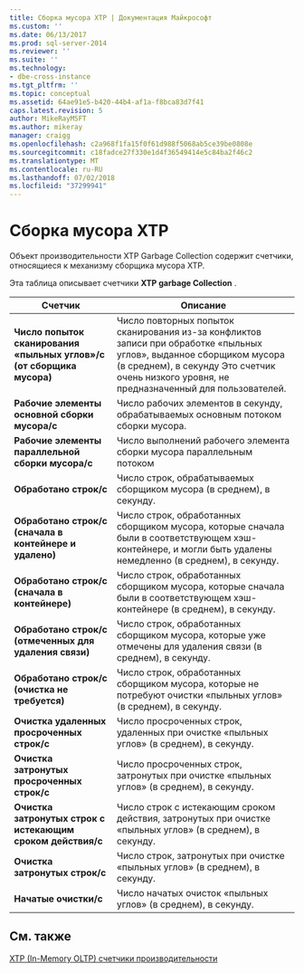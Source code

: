 ```yaml
---
title: Сборка мусора XTP | Документация Майкрософт
ms.custom: ''
ms.date: 06/13/2017
ms.prod: sql-server-2014
ms.reviewer: ''
ms.suite: ''
ms.technology:
- dbe-cross-instance
ms.tgt_pltfrm: ''
ms.topic: conceptual
ms.assetid: 64ae91e5-b420-44b4-af1a-f8bca83d7f41
caps.latest.revision: 5
author: MikeRayMSFT
ms.author: mikeray
manager: craigg
ms.openlocfilehash: c2a968f1fa15f0f61d988f5068ab5ce39be0808e
ms.sourcegitcommit: c18fadce27f330e1d4f36549414e5c84ba2f46c2
ms.translationtype: MT
ms.contentlocale: ru-RU
ms.lasthandoff: 07/02/2018
ms.locfileid: "37299941"
---
```

# <a name="xtp-garbage-collection"></a>Сборка мусора XTP
  Объект производительности XTP Garbage Collection содержит счетчики, относящиеся к механизму сборщика мусора XTP.  
  
 Эта таблица описывает счетчики **XTP garbage Collection** .  
  
|Счетчик|Описание|  
|-------------|-----------------|  
|**Число попыток сканирования «пыльных углов»/с (от сборщика мусора)**|Число повторных попыток сканирования из-за конфликтов записи при обработке «пыльных углов», выданное сборщиком мусора (в среднем), в секунду Это счетчик очень низкого уровня, не предназначенный для пользователей.|  
|**Рабочие элементы основной сборки мусора/с**|Число рабочих элементов в секунду, обрабатываемых основным потоком сборки мусора.|  
|**Рабочие элементы параллельной сборки мусора/с**|Число выполнений рабочего элемента сборки мусора параллельным потоком|  
|**Обработано строк/с**|Число строк, обрабатываемых сборщиком мусора (в среднем), в секунду.|  
|**Обработано строк/с (сначала в контейнере и удалено)**|Число строк, обработанных сборщиком мусора, которые сначала были в соответствующем хэш-контейнере, и могли быть удалены немедленно (в среднем), в секунду.|  
|**Обработано строк/с (сначала в контейнере)**|Число строк, обработанных сборщиком мусора, которые сначала были в соответствующем хэш-контейнере (в среднем), в секунду.|  
|**Обработано строк/с (отмеченных для удаления связи)**|Число строк, обработанных сборщиком мусора, которые уже отмечены для удаления связи (в среднем), в секунду.|  
|**Обработано строк/с (очистка не требуется)**|Число строк, обработанных сборщиком мусора, которые не потребуют очистки «пыльных углов» (в среднем), в секунду.|  
|**Очистка удаленных просроченных строк/с**|Число просроченных строк, удаленных при очистке «пыльных углов» (в среднем), в секунду.|  
|**Очистка затронутых просроченных строк/с**|Число просроченных строк, затронутых при очистке «пыльных углов» (в среднем), в секунду.|  
|**Очистка затронутых строк с истекающим сроком действия/с**|Число строк с истекающим сроком действия, затронутых при очистке «пыльных углов» (в среднем), в секунду.|  
|**Очистка затронутых строк/с**|Число строк, затронутых при очистке «пыльных углов» (в среднем), в секунду.|  
|**Начатые очистки/с**|Число начатых очисток «пыльных углов» (в среднем), в секунду.|  
  
## <a name="see-also"></a>См. также  
 [XTP &#40;In-Memory OLTP&#41; счетчики производительности](../../integration-services/performance/performance-counters.md)  
  
  
